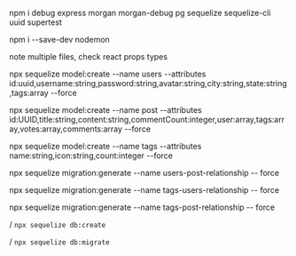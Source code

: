 npm i debug express morgan morgan-debug pg sequelize sequelize-cli uuid supertest

npm i --save-dev nodemon

note multiple files, check react props types

npx sequelize model:create --name users --attributes id:uuid,username:string,password:string,avatar:string,city:string,state:string,tags:array --force

npx sequelize model:create --name post --attributes id:UUID,title:string,content:string,commentCount:integer,user:array,tags:array,votes:array,comments:array --force

npx sequelize model:create --name tags --attributes name:string,icon:string,count:integer --force

npx sequelize migration:generate --name users-post-relationship -- force

npx sequelize migration:generate --name tags-users-relationship -- force

npx sequelize migration:generate --name tags-post-relationship -- force

/ `npx sequelize db:create`

/ `npx sequelize db:migrate`
